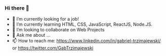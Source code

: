 ### Hi there 👋


- 🔭 I’m currently looking for a job!
- 🌱 I’m currently learning HTML, CSS, JavaScript, ReactJS, Node.JS.
- 👯 I’m looking to collaborate on Web Projects
- 💬 Ask me about ...
- 📫 How to reach me: https://www.linkedin.com/in/gabriel-trzimajewski/ or https://twitter.com/GabTrzimajewski
